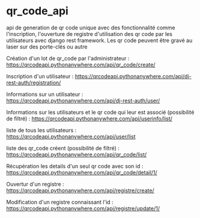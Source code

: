 # qr_code_api
api de generation de qr code unique avec des fonctionnalité comme l'inscription, l'ouverture de registre d'utilisation des qr code par les utilisateurs avec django rest framework.
Les qr code peuvent être gravé au laser sur des porte-clés ou autre

Création d'un lot de qr_code par l'administrateur : https://qrcodeapi.pythonanywhere.com/api/qr_code/create/

Inscription d'un utilisateur : https://qrcodeapi.pythonanywhere.com/api/dj-rest-auth/registration/

Informations sur un utilisateur : https://qrcodeapi.pythonanywhere.com/api/dj-rest-auth/user/

Informations sur les utilisateurs et le qr code qui leur est associé (possibilité de filtré) : https://qrcodeapi.pythonanywhere.com/api/userinfo/list/

liste de tous les utilisateurs : https://qrcodeapi.pythonanywhere.com/api/user/list

liste des qr_code créent (possibilité de filtré) : https://qrcodeapi.pythonanywhere.com/api/qr_code/list/

Récupération les details d'un seul qr code avec son id : https://qrcodeapi.pythonanywhere.com/api/qr_code/detail/1/

Ouvertur d'un registre : https://qrcodeapi.pythonanywhere.com/api/registre/create/

Modification d'un registre connaissant l'id : https://qrcodeapi.pythonanywhere.com/api/registre/update/1/
